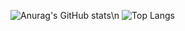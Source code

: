 ![Anurag's GitHub stats](https://github-readme-stats.vercel.app/api?username=DrasticLp&count_private=true&theme=radical)\n
![Top Langs](https://github-readme-stats.vercel.app/api/top-langs/?username=DrasticLp&langs_count=8&count_private=true&theme=radical)
